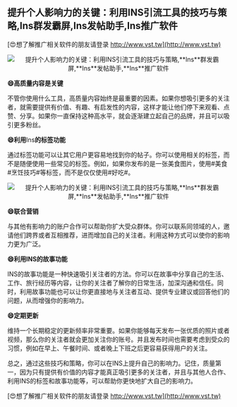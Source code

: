 ## **提升个人影响力的关键：利用INS引流工具的技巧与策略,**Ins**群发霸屏,**Ins**发帖助手,**Ins**推广软件**

[😍想了解推广相关软件的朋友请登录 http://www.vst.tw](http://www.vst.tw)

 <center><img src="https://vst.tw/MP4/tuiguang/png/3.png" alt="提升个人影响力的关键：利用INS引流工具的技巧与策略,**Ins**群发霸屏,**Ins**发帖助手,**Ins**推广软件"></center>

**😄高质量内容是关键**

不管你使用什么工具，高质量内容始终是最重要的因素。如果你想吸引更多的关注者，就需要提供有价值、有趣、有启发性的内容，这样才能让他们停下来观看、点赞、分享。如果你一直保持这种高水平，就会逐渐建立起自己的品牌，并且可以吸引更多粉丝。

**😄利用**Ins**的标签功能**

通过标签功能可以让其它用户更容易地找到你的帖子。你可以使用相关的标签，而不是随便使用一些常见的标签。例如，如果你发布的是一张美食图片，使用#美食#烹饪技巧#等标签，而不是仅仅使用#好吃#。

 <center><img src="https://vst.tw/MP4/tuiguang/png/5.png" alt="提升个人影响力的关键：利用INS引流工具的技巧与策略,**Ins**群发霸屏,**Ins**发帖助手,**Ins**推广软件"></center>

**😄联合营销**

与其他有影响力的账户合作可以帮助你扩大受众群体。你可以联系同领域的人，邀请他们跨界或者互相推荐，进而增加自己的关注者。利用这种方式可以使你的影响力更为广泛。

**😄利用INS的故事功能**

INS的故事功能是一种快速吸引关注者的方法。你可以在故事中分享自己的生活、工作、旅行经历等内容，让你的关注者了解你的日常生活，加深沟通和信任。同时，利用故事功能也可以让你更直接地与关注者互动、提供专业建议或回答他们的问题，从而增强你的影响力。

**😄定期更新**

维持一个长期稳定的更新频率非常重要。如果你能够每天发布一张优质的照片或者视频，那么你的关注者就会更加关注你的账号。并且发布时间也需要考虑到受众的习惯，例如在早上、午餐时间、或者晚上下班之后更容易获得用户的关注。

总之，通过这些技巧和策略，你可以在INS上提升自己的影响力。记住，质量第一，因为只有提供有价值的内容才能真正吸引更多的关注者，并且与其他人合作、利用INS的标签和故事功能等，可以帮助你更快地扩大自己的影响力。

[😍想了解推广相关软件的朋友请登录 http://www.vst.tw](http://www.vst.tw)



